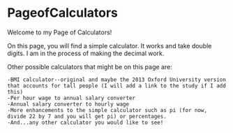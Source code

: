 # PageofCalculators
Welcome to my Page of Calculators!

On this page, you will find a simple calculator. It works and take double digits. I am in the process of making the decimal work.  

Other possible calculators that might be on this page are:

	-BMI calculator--original and maybe the 2013 Oxford University version that accounts for tall people (I will add a link to the study if I add this)
	-Per hour wage to annual salary converter
	-Annual salary converter to hourly wage
	-More enhancements to the simple calculator such as pi (for now, divide 22 by 7 and you will get pi) or percentages. 
	-And...any other calculator you would like to see! 